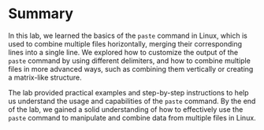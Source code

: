# Summary

In this lab, we learned the basics of the `paste` command in Linux, which is used to combine multiple files horizontally, merging their corresponding lines into a single line. We explored how to customize the output of the `paste` command by using different delimiters, and how to combine multiple files in more advanced ways, such as combining them vertically or creating a matrix-like structure.

The lab provided practical examples and step-by-step instructions to help us understand the usage and capabilities of the `paste` command. By the end of the lab, we gained a solid understanding of how to effectively use the `paste` command to manipulate and combine data from multiple files in Linux.
